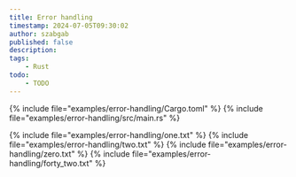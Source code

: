 ```yaml
---
title: Error handling
timestamp: 2024-07-05T09:30:02
author: szabgab
published: false
description:
tags:
    - Rust
todo:
    - TODO
---
```


{% include file="examples/error-handling/Cargo.toml" %}
{% include file="examples/error-handling/src/main.rs" %}

{% include file="examples/error-handling/one.txt" %}
{% include file="examples/error-handling/two.txt" %}
{% include file="examples/error-handling/zero.txt" %}
{% include file="examples/error-handling/forty_two.txt" %}

